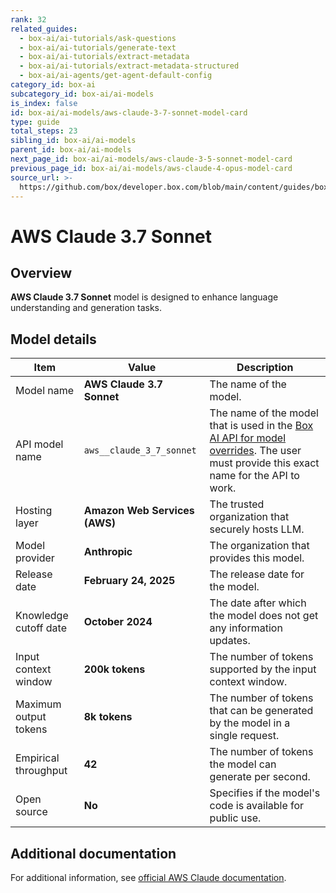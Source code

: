 ```yaml
---
rank: 32
related_guides:
  - box-ai/ai-tutorials/ask-questions
  - box-ai/ai-tutorials/generate-text
  - box-ai/ai-tutorials/extract-metadata
  - box-ai/ai-tutorials/extract-metadata-structured
  - box-ai/ai-agents/get-agent-default-config
category_id: box-ai
subcategory_id: box-ai/ai-models
is_index: false
id: box-ai/ai-models/aws-claude-3-7-sonnet-model-card
type: guide
total_steps: 23
sibling_id: box-ai/ai-models
parent_id: box-ai/ai-models
next_page_id: box-ai/ai-models/aws-claude-3-5-sonnet-model-card
previous_page_id: box-ai/ai-models/aws-claude-4-opus-model-card
source_url: >-
  https://github.com/box/developer.box.com/blob/main/content/guides/box-ai/ai-models/aws-claude-3-7-sonnet-model-card.md
---
```

# AWS Claude 3.7 Sonnet

## Overview

**AWS Claude 3.7 Sonnet** model is designed to enhance language understanding and generation tasks.

## Model details

| Item  | Value | Description |
|-----------|----------|----------|
|Model name|**AWS Claude 3.7 Sonnet**| The name of the model. |
|API model name|`aws__claude_3_7_sonnet`| The name of the model that is used in the [Box AI API for model overrides][overrides]. The user must provide this exact name for the API to work. |
|Hosting layer|  **Amazon Web Services (AWS)** | The trusted organization that securely hosts LLM. |
|Model provider|**Anthropic**| The organization that provides this model. |
|Release date| **February 24, 2025** | The release date for the model.|
|Knowledge cutoff date| **October 2024**| The date after which the model does not get any information updates. |
|Input context window |**200k tokens**| The number of tokens supported by the input context window.|
|Maximum output tokens | **8k tokens** |The number of tokens that can be generated by the model in a single request.|
|Empirical throughput| **42** | The number of tokens the model can generate per second.|
|Open source | **No** | Specifies if the model's code is available for public use. |

## Additional documentation

For additional information, see [official AWS Claude documentation][aws-claude].

[aws-claude]: https://aws.amazon.com/bedrock/claude/
[overrides]: g://box-ai/ai-agents/ai-agent-overrides